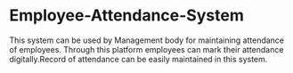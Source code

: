 # Employee-Attendance-System
This system can be used by Management body for maintaining  attendance  of  employees. Through this platform  employees can mark their  attendance digitally.Record of attendance can be easily maintained in this system.
